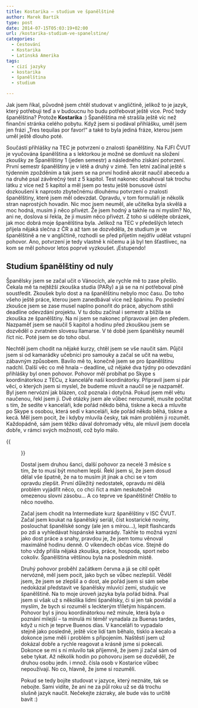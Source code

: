 ```yaml
---
title: Kostarika – studium ve španělštině
author: Marek Bartík
type: post
date: 2014-07-15T05:03:19+02:00
url: /kostarika-studium-ve-spanelstine/
categories:
  - Cestování
  - Kostarika
  - Latinská Amerika
tags:
  - cizí jazyky
  - kostarika
  - španělština
  - studium

---
```

Jak jsem říkal, původně jsem chtěl studovat v angličtině, jelikož to je jazyk, který potřebuji teď a v budoucnu ho budu potřebovat ještě více. Proč tedy španělština? Protože **Kostarika** :) Španělština mě strašila ještě víc než finanční stránka celého pobytu. Když jsem si podával přihlášku, uměl jsem jen frázi &#8222;Tres tequilas por favor!&#8220; a také to byla jediná fráze, kterou jsem uměl ještě dlouho poté.

Součástí přihlášky na TEC je potvrzení o znalosti španělštiny. Na FJFI ČVUT je vyučována španělština a s lektorkou je možné se domluvit na složení zkoušky ze Španělštiny 1 (jeden semestr) a následného získání potvrzení. První semestr španělštiny je v létě a druhý v zimě. Ten letní začínal ještě s týdenním zpožděním a tak jsem se na první hodině akorát naučil abecedu a na druhé psal závěrečný test z 5 kapitol. Test nakonec obsahoval tak trochu látku z více než 5 kapitol a měl jsem po testu ještě bonusové ústní dozkoušení k naprosto zbytečnému dlouhému potvrzení o znalosti španělštiny, které jsem měl odevzdat. Opravdu, v tom formuláři je několik stran naprostých hovadin. Nic moc jsem neuměl, ale učitelka byla skvělá a moc hodná, musím ji něco přivézt. Že jsem hodný a takhle na ní myslím? No, ani ne, doslova si řekla, že ji musím něco přivézt. Z toho si udělejte obrázek, jak moc dobrá moje španělština byla. Jelikož na TEC v předešlých letech přijela nějaká slečna z ČR a až tam se dozvěděla, že studium je ve španělštině a ne v angličtině, rozhodli se před přijetím nejdřív udělat vstupní pohovor. Ano, potvrzení je tedy vlastně k ničemu a já byl ten šťastlivec, na kom se měl pohovor letos poprvé vyzkoušet. ¡Estupendo!

## Studium španělštiny od nuly

Španělsky jsem se začal učit o Vánocích, ale rychle mě to zase přešlo. Čekala mě ta nejtěžší zkouška studia (PARy) a já se na ní potřeboval plně soustředit. Zkoušek bylo dost a na španělštinu nebylo moc času. Do toho všeho ještě práce, kterou jsem zanedbával více než špáninu. Po poslední zkoušce jsem se zase musel naplno ponořit do práce, abychom stihli deadline odevzdání projektu. V tu dobu začínal i semestr a blížila se zkouška ze španělštiny. Na ní jsem se nakonec připravoval jen den předem. Nazpaměť jsem se naučil 5 kapitol a hodinu před zkouškou jsem se dozvěděl o zvratném slovesu llamarse. V té době jsem španělsky neuměl říct nic. Poté jsem se do toho obul.

Nechtěl jsem chodit na nějaké kurzy, chtěl jsem se vše naučit sám. Půjčil jsem si od kamarádky učebnici pro samouky a začal se učit na webu, zábavným způsobem. Bavilo mě to, konečně jsem se pro španělštinu nadchl. Další věc co mě hnala &#8211; deadline, už nějaké dva týdny po odevzdání přihlášky byl onen pohovor. Pohovor měl probíhat po Skype s koordinátorkou z TECu, z kanceláře naší koordinátorky. Připravil jsem si pár věcí, o kterých jsem si myslel, že budeme mluvit a naučil se je nazpaměť. Byl jsem nervózní jak blázen, což poznala i dotyčná. Pokud jsem měl větu naučenou, řekl jsem ji. Dvě otázky jsem ale vůbec nerozuměl, musíte počítat s tím, že sedíte v kanceláři, kde pořád někdo běhá, tiskne a kecá a mluvíte po Skype s osobou, která sedí v kanceláři, kde pořád někdo běhá, tiskne a kecá. Měl jsem pocit, že i kdyby mluvila česky, tak mám problém ji rozumět. Každopádně, sám jsem těžko dával dohromady větu, ale mluvil jsem docela dobře, v rámci svých možností, což bylo málo.

{{<figure src="https://yahoodka.cz/wp-content/uploads/2014/07/photo-camaleon-wants-to-learn-spanish.png" alt="Kostarika">}}

Dostal jsem druhou šanci, další pohovor za necelé 3 měsíce s tím, že to musí být mnohem lepší. Řekl jsem si, že jsem dosud dělal vše špatně, že na to musím jít jinak a chci se v tom opravdu zlepšit. První důležitý nedostatek, opravdu mi dělá problém vyjádřit něco, co chci říct a mám neskutečně omezenou slovní zásobu&#8230; A co teprve ve španělštině! Chtělo to něco nového.

Začal jsem chodit na Intermediate kurz španělštiny v ISC ČVUT. Začal jsem koukat na španělský seriál, číst kostarické noviny, poslouchat španělské songy (ale jen s mírou&#8230;), lepit flashcards po zdi a vyhledávat hispánské kamarády. Takhle to možná vyzní jako dost práce a snahy, pravdou je, že jsem tomu věnoval maximálně hodinu denně. O víkendech občas více. Stejně do toho vždy přišla nějaká zkouška, práce, hospoda, sport nebo cokoliv. Španělština většinou byla na posledním místě.

Druhý pohovor proběhl začátkem června a já se cítil opět nervózně, měl jsem pocit, jako bych se vůbec nezlepšil. Věděl jsem, že jsem se zlepšil a o dost, ale pořád jsem si sám sebe nedokázal představit ve španělsky mluvící zemi, studujíc ve španělštině. Na to moje úroveň jazyka byla pořád bídná. Psal jsem si však už s několika lidmi španělsky, či si jen tak povídal a myslím, že bych si rozuměl s leckterým tříletým hispáncem. Pohovor byl s jinou koordinátorkou než minule, která byla o poznání milejší &#8211; ta minulá mi téměř vynadala za Buenas tardes, když u nich je teprve Buenos días. V kanceláři to vypadalo stejně jako posledně, ještě více lidí tam běhalo, tisklo a kecalo a dokonce jsme měli i problém s připojením. Naštěstí jsem už dokázal dobře a rychle reagovat a krásně jsme si pokecali. Dokonce se mi s ní mluvilo tak příjemně, že jsem jí začal sám od sebe tykat. Až několik hodin po pohovoru jsem se dozvěděl, že druhou osobu jedn. i množ. čísla osob v Kostarice vůbec nepoužívají. No co, hlavně, že jsme si rozuměli.

Pokud se tedy bojíte studovat v jazyce, který neznáte, tak se nebojte. Sami vidíte, že ani ne za půl roku už se dá trochu slušně jazyk naučit. Nečekejte zázraky, ale bude vás to určitě bavit :)
